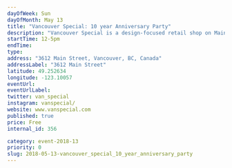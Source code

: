 ```yaml
---
dayOfWeek: Sun
dayOfMonth: May 13
title: "Vancouver Special: 10 year Anniversary Party"
description: "Vancouver Special is a design-focused retail shop on Main + 20th which opened in the Spring of 2008. We offer a special mix of local and international furniture, lighting, design accessories,and art+architecture books. <br> <br> As a thank you to the Mount Pleasant neighbourhood and the entire Vancouver design community for all their support over the past 10 years, we will be hosting an afternoon of food, fun, giveaways, in store promotions and kids activities."
startTime: 12-5pm
endTime: 
type: 
address: "3612 Main Street, Vancouver, BC, Canada"
addressLabel: "3612 Main Street"
latitude: 49.252634
longitude: -123.10057
eventUrl: 
eventUrlLabel: 
twitter: van_special
instagram: vanspecial/
website: www.vanspecial.com
published: true
price: Free
internal_id: 356

category: event-2018-13
priority: 0
slug: 2018-05-13-vancouver_special_10_year_anniversary_party
---
```

